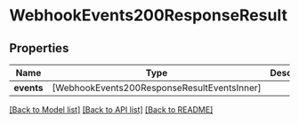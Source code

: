 # WebhookEvents200ResponseResult

## Properties
Name | Type | Description | Notes
------------ | ------------- | ------------- | -------------
**events** | [WebhookEvents200ResponseResultEventsInner] |  | [optional] 

[[Back to Model list]](../README.md#documentation-for-models) [[Back to API list]](../README.md#documentation-for-api-endpoints) [[Back to README]](../README.md)


